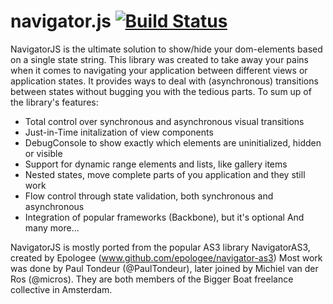 navigator.js [![Build Status](https://travis-ci.org/biggerboat/navigator.js.png)](https://travis-ci.org/biggerboat/navigator.js)
============
NavigatorJS is the ultimate solution to show/hide your dom-elements based on a single state string.
This library was created to take away your pains when it comes to navigating your application between different views or application states. It provides ways to deal with (asynchronous) transitions between states without bugging you with the tedious parts. To sum up of the library's features:

- Total control over synchronous and asynchronous visual transitions
- Just-in-Time initalization of view components
- DebugConsole to show exactly which elements are uninitialized, hidden or visible
- Support for dynamic range elements and lists, like gallery items
- Nested states, move complete parts of you application and they still work
- Flow control through state validation, both synchronous and asynchronous
- Integration of popular frameworks (Backbone), but it's optional
And many more...

NavigatorJS is mostly ported from the popular AS3 library NavigatorAS3, created by Epologee (www.github.com/epologee/navigator-as3)
Most work was done by Paul Tondeur (@PaulTondeur), later joined by Michiel van der Ros (@micros). They are both members of the Bigger Boat freelance collective in Amsterdam.

